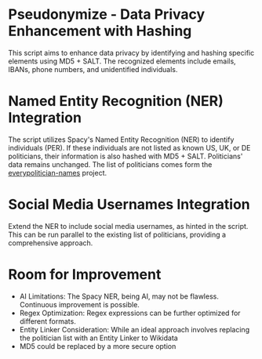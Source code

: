 # Pseudonymize - Data Privacy Enhancement with Hashing
This script aims to enhance data privacy by identifying and hashing specific elements using MD5 + SALT. The recognized elements include emails, IBANs, phone numbers, and unidentified individuals. 

# Named Entity Recognition (NER) Integration
The script utilizes Spacy's Named Entity Recognition (NER) to identify individuals (PER). If these individuals are not listed as known US, UK, or DE politicians, their information is also hashed with MD5 + SALT. Politicians' data remains unchanged. The list of politicians comes form the [everypolitician-names](https://github.com/everypolitician/everypolitician-names) project.

# Social Media Usernames Integration
Extend the NER to include social media usernames, as hinted in the script. This can be run parallel to the existing list of politicians, providing a comprehensive approach.

# Room for Improvement
* AI Limitations: The Spacy NER, being AI, may not be flawless. Continuous improvement is possible.
* Regex Optimization: Regex expressions can be further optimized for different formats.
* Entity Linker Consideration: While an ideal approach involves replacing the politician list with an Entity Linker to Wikidata
* MD5 could be replaced by a more secure option
